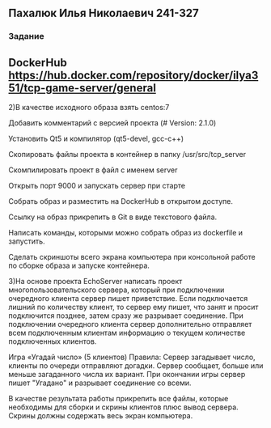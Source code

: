 ## Пахалюк Илья Николаевич 241-327
### Задание
## DockerHub https://hub.docker.com/repository/docker/ilya351/tcp-game-server/general
2)В качестве исходного образа взять centos:7

Добавить комментарий с версией проекта (# Version: 2.1.0)

Установить Qt5 и компилятор (qt5-devel, gcc-c++)

Скопировать файлы проекта в контейнер в папку /usr/src/tcp_server

Скомпилировать проект в файл с именем server

Открыть порт 9000 и запускать сервер при старте

Собрать образ и разместить на DockerHub в открытом доступе.

Ссылку на образ прикрепить в Git в виде текстового файла.

Написать команды, которыми можно собрать образ из dockerfile и запустить.

Сделать скриншоты всего экрана компьютера при консольной работе по сборке образа и запуске контейнера. 

3)На основе проекта EchoServer написать проект многопользовательского сервера, который при подключении очередного клиента сервер пишет приветствие.
Если подключается лишний по количеству клиент, то сервер ему пишет, что занят и просит подключится позднее, затем сразу же разрывает соединение. При подключении очередного клиента сервер дополнительно отправляет всем подключенным клиентам информацию о текущем количестве подключенных клиентов.


Игра «Угадай число» (5 клиентов)
Правила: Сервер загадывает число, клиенты по очереди отправляют догадки. Сервер сообщает, больше или меньше загаданного числа их вариант. При окончании игры сервер пишет "Угадано" и разрывает соединение со всеми.



В качестве результата работы прикрепить  все файлы, которые необходимы для сборки и скрины клиентов плюс вывод сервера. 
Скрины должны содержать весь экран компьютера.
